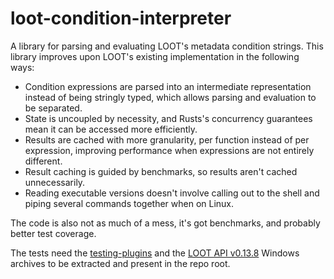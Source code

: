 loot-condition-interpreter
==========================

A library for parsing and evaluating LOOT's metadata condition strings. This
library improves upon LOOT's existing implementation in the following ways:

- Condition expressions are parsed into an intermediate representation instead
  of being stringly typed, which allows parsing and evaluation to be separated.
- State is uncoupled by necessity, and Rusts's concurrency guarantees mean it
  can be accessed more efficiently.
- Results are cached with more granularity, per function instead of per
  expression, improving performance when expressions are not entirely different.
- Result caching is guided by benchmarks, so results aren't cached
  unnecessarily.
- Reading executable versions doesn't involve calling out to the shell and
  piping several commands together when on Linux.

The code is also not as much of a mess, it's got benchmarks, and probably better
test coverage.

The tests need the [testing-plugins](https://github.com/WrinklyNinja/testing-plugins)
and the [LOOT API v0.13.8](https://github.com/loot/loot-api/releases/tag/0.13.8)
Windows archives to be extracted and present in the repo root.

